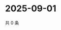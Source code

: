 # 2025-09-01

共 0 条

<!-- BEGIN ZHIHUQUESTIONS -->
<!-- 最后更新时间 Mon Sep 01 2025 06:10:15 GMT+0800 (China Standard Time) -->

<!-- END ZHIHUQUESTIONS -->
